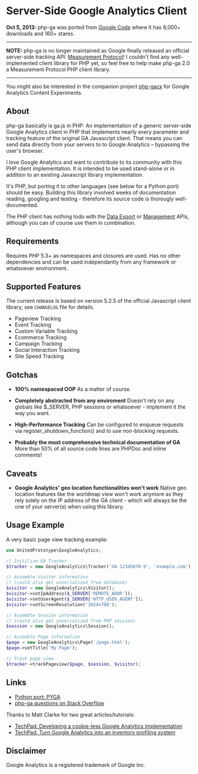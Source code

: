 Server-Side Google Analytics Client
===========================================================================================

**Oct 5, 2013:** php-ga was ported from [Google Code](https://code.google.com/p/php-ga/)
where it has 8,000+ downloads and 160+ stares.

- - - - - - - - - - - - - - - - - - - - - - - - - - - - - - - - - - - - - - - - - - - - - -
**NOTE:** php-ga is no longer maintained as Google finally released an official server-side
tracking API: [Measurement Protocol](https://developers.google.com/analytics/devguides/collection/protocol/v1/)!
I couldn't find any well-implemented client library for PHP yet, so feel free to help make
php-ga 2.0 a Measurement Protocol PHP client library.
- - - - - - - - - - - - - - - - - - - - - - - - - - - - - - - - - - - - - - - - - - - - - -

You might also be interested in the companion project [php-gacx](https://github.com/thomasbachem/php-gacx)
for Google Analytics Content Experiments.


About
-------------------------------------------------------------------------------------------

php-ga basically is ga.js in PHP: An implementation of a generic server-side Google
Analytics client in PHP that implements nearly every parameter and tracking feature of the
original GA Javascript client. That means you can send data directly from your servers to
to Google Analytics – bypassing the user's browser.

I love Google Analytics and want to contribute to its community with this PHP client
implementation. It is intended to be used stand-alone or in addition to an existing
Javascript library implementation.

It's PHP, but porting it to other languages (see below for a Python port) should be easy.
Building this library involved weeks of documentation reading, googling and testing -
therefore its source code is thorougly well-documented.

The PHP client has nothing todo with the
[Data Export](http://code.google.com/apis/analytics/docs/gdata/gdataDeveloperGuide.html)
or [Management](http://code.google.com/apis/analytics/docs/mgmt/home.html) APIs, although
you can of course use them in combination.


Requirements
-------------------------------------------------------------------------------------------

Requires PHP 5.3+ as namespaces and closures are used. Has no other dependencies and can be
used independantly from any framework or whatsoever environment.


Supported Features
-------------------------------------------------------------------------------------------

The current release is based on version 5.2.5 of the official Javascript client library,
see `CHANGELOG` file for details.

- Pageview Tracking
- Event Tracking
- Custom Variable Tracking
- Ecommerce Tracking
- Campaign Tracking
- Social Interaction Tracking
- Site Speed Tracking


Gotchas
-------------------------------------------------------------------------------------------

- **100% namespaced OOP**
  As a matter of course.

- **Completely abstracted from any enviroment**
  Doesn't rely on any globals like $_SERVER, PHP sessions or whatsoever - implement it the
  way you want.

- **High-Performance Tracking**
  Can be configured to enqueue requests via register_shutdown_function() and to use
  non-blocking requests.

- **Probably the most comprehensive technical documentation of GA**
  More than 50% of all source code lines are PHPDoc and inline comments!


Caveats
-------------------------------------------------------------------------------------------

- **Google Analytics' geo location functionalities won't work**
  Native geo location features like the worldmap view won't work anymore as they rely
  solely on the IP address of the GA client - which will always be the one of your
  server(s) when using this library.


Usage Example
-------------------------------------------------------------------------------------------

A very basic page view tracking example:

```php
use UnitedPrototype\GoogleAnalytics;

// Initilize GA Tracker
$tracker = new GoogleAnalytics\Tracker('UA-12345678-9', 'example.com');

// Assemble Visitor information
// (could also get unserialized from database)
$visitor = new GoogleAnalytics\Visitor();
$visitor->setIpAddress($_SERVER['REMOTE_ADDR']);
$visitor->setUserAgent($_SERVER['HTTP_USER_AGENT']);
$visitor->setScreenResolution('1024x768');

// Assemble Session information
// (could also get unserialized from PHP session)
$session = new GoogleAnalytics\Session();

// Assemble Page information
$page = new GoogleAnalytics\Page('/page.html');
$page->setTitle('My Page');

// Track page view
$tracker->trackPageview($page, $session, $visitor);
```


Links
-------------------------------------------------------------------------------------------

- [Python port: PYGA](https://github.com/kra3/py-ga-mob)
- [php-ga questions on Stack Overflow](http://stackoverflow.com/search?q=%22php-ga%22)

Thanks to Matt Clarke for two great articles/tutorials:

- [TechPad: Developing a cookie-less Google Analytics implementation](http://techpad.co.uk/content.php?sid=205)
- [TechPad: Turn Google Analytics into an inventory profiling system](http://techpad.co.uk/content.php?sid=209)


Disclaimer
-------------------------------------------------------------------------------------------

Google Analytics is a registered trademark of Google Inc.
